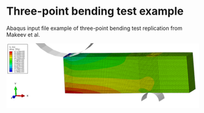 # Three-point bending test example

Abaqus input file example of three-point bending test replication from Makeev et al.
 
![image](3P_bend.png)
